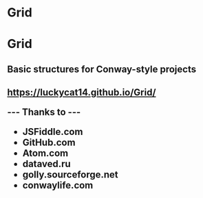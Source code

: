 # Grid
<h1>Grid</h1>
<h2>Basic structures for Conway-style projects<h2>

https://luckycat14.github.io/Grid/

--- Thanks to ---
* JSFiddle.com
* GitHub.com
* Atom.com
* dataved.ru
* golly.sourceforge.net
* conwaylife.com
